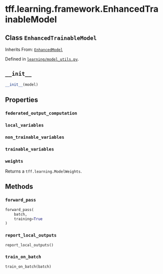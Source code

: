 <div itemscope itemtype="http://developers.google.com/ReferenceObject">
<meta itemprop="name" content="tff.learning.framework.EnhancedTrainableModel" />
<meta itemprop="path" content="Stable" />
<meta itemprop="property" content="federated_output_computation"/>
<meta itemprop="property" content="local_variables"/>
<meta itemprop="property" content="non_trainable_variables"/>
<meta itemprop="property" content="trainable_variables"/>
<meta itemprop="property" content="weights"/>
<meta itemprop="property" content="__init__"/>
<meta itemprop="property" content="forward_pass"/>
<meta itemprop="property" content="report_local_outputs"/>
<meta itemprop="property" content="train_on_batch"/>
</div>

# tff.learning.framework.EnhancedTrainableModel

## Class `EnhancedTrainableModel`

Inherits From:
[`EnhancedModel`](../../../tff/learning/framework/EnhancedModel.md)

Defined in
[`learning/model_utils.py`](http://github.com/tensorflow/federated/tree/master/tensorflow_federated/python/learning/model_utils.py).

<h2 id="__init__"><code>__init__</code></h2>

```python
__init__(model)
```

## Properties

<h3 id="federated_output_computation"><code>federated_output_computation</code></h3>

<h3 id="local_variables"><code>local_variables</code></h3>

<h3 id="non_trainable_variables"><code>non_trainable_variables</code></h3>

<h3 id="trainable_variables"><code>trainable_variables</code></h3>

<h3 id="weights"><code>weights</code></h3>

Returns a `tff.learning.ModelWeights`.

## Methods

<h3 id="forward_pass"><code>forward_pass</code></h3>

```python
forward_pass(
    batch,
    training=True
)
```

<h3 id="report_local_outputs"><code>report_local_outputs</code></h3>

```python
report_local_outputs()
```

<h3 id="train_on_batch"><code>train_on_batch</code></h3>

```python
train_on_batch(batch)
```
